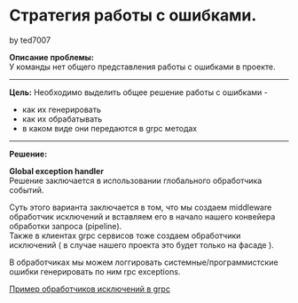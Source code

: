 # Стратегия работы с ошибками.  
by ted7007

**Описание проблемы:**  
У команды нет общего представления работы с ошибками в проекте.

---  

**Цель:**
Необходимо выделить общее решение работы с ошибками -
* как их генерировать
* как их обрабатывать
* в каком виде они передаются в grpc методах
---

**Решение:**  

**Global exception handler**  
Решение заключается в использовании глобального обработчика событий. 

Суть этого варианта заключается в том, что мы создаем middleware обработчик исключений и вставляем его в начало нашего конвейера обработки запроса (pipeline).  
Также в клиентах grpc сервисов тоже создаем обработчики исключений ( в случае нашего проекта это будет только на фасаде ).  

В обработчиках мы можем логгировать системные/программистские ошибки генерировать по ним rpc exceptions.

[Пример обработчиков исключений в grpc](https://anthonygiretti.com/2020/03/31/grpc-asp-net-core-3-1-global-error-handling-in-grpc-grpc-status-codes/)

